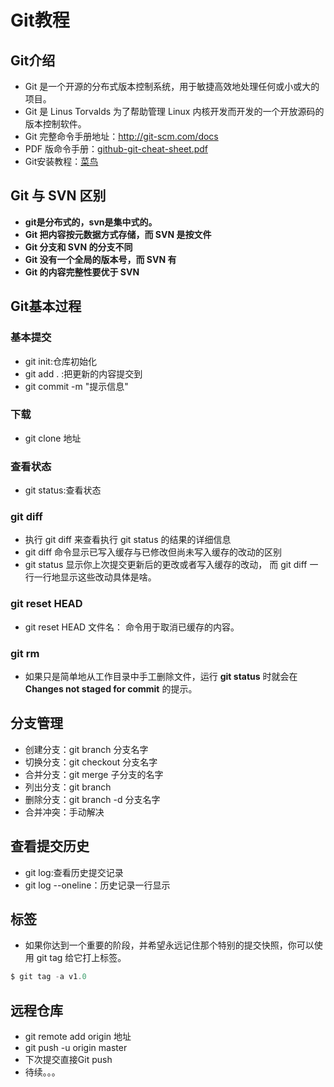 # Git教程

## Git介绍

- Git 是一个开源的分布式版本控制系统，用于敏捷高效地处理任何或小或大的项目。
- Git 是 Linus Torvalds 为了帮助管理 Linux 内核开发而开发的一个开放源码的版本控制软件。
- Git 完整命令手册地址：<http://git-scm.com/docs>
- PDF 版命令手册：[github-git-cheat-sheet.pdf](https://www.runoob.com/manual/github-git-cheat-sheet.pdf)
- Git安装教程：[菜鸟](<https://www.runoob.com/git/git-install-setup.html>)

## Git 与 SVN 区别

- **git是分布式的，svn是集中式的。**
- **Git 把内容按元数据方式存储，而 SVN 是按文件**
- **Git 分支和 SVN 的分支不同**
- **Git 没有一个全局的版本号，而 SVN 有**
- **Git 的内容完整性要优于 SVN**

## Git基本过程

### 基本提交

- git init:仓库初始化
- git add . :把更新的内容提交到
- git commit -m "提示信息"

### 下载

- git clone 地址

### 查看状态

- git status:查看状态

### git diff

- 执行 git diff 来查看执行 git status 的结果的详细信息
- git diff 命令显示已写入缓存与已修改但尚未写入缓存的改动的区别
- git status 显示你上次提交更新后的更改或者写入缓存的改动， 而 git diff 一行一行地显示这些改动具体是啥。

### git reset HEAD

- git reset HEAD 文件名： 命令用于取消已缓存的内容。

### git rm

- 如果只是简单地从工作目录中手工删除文件，运行 **git status** 时就会在 **Changes not staged for commit** 的提示。

## 分支管理

- 创建分支：git branch 分支名字
- 切换分支：git checkout 分支名字
- 合并分支：git merge 子分支的名字
- 列出分支：git branch
- 删除分支：git branch -d 分支名字
- 合并冲突：手动解决

## 查看提交历史

- git log:查看历史提交记录
- git log --oneline：历史记录一行显示

## 标签

- 如果你达到一个重要的阶段，并希望永远记住那个特别的提交快照，你可以使用 git tag 给它打上标签。

```js
$ git tag -a v1.0 
```

## 远程仓库

- git remote add origin 地址
- git push -u origin master
- 下次提交直接Git push
- 待续。。。


